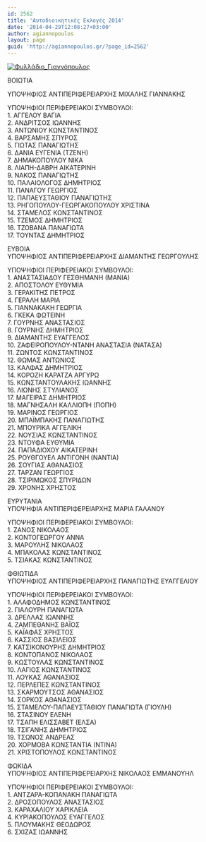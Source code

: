 ```yaml
---
id: 2562
title: 'Αυτοδιοικητικές Εκλογές 2014'
date: '2014-04-29T12:08:27+03:00'
author: agiannopoulos
layout: page
guid: 'http://agiannopoulos.gr/?page_id=2562'
---
```


[![Φυλλάδιο_Γιαννόπουλος](http://localhost:8000/wp-content/uploads/2014/05/cf86cf85cebbcebbceacceb4ceb9cebf_ceb3ceb9ceb1cebdcebdcf8ccf80cebfcf85cebbcebfcf82.jpg?w=604)](http://localhost:8000/wp-content/uploads/2014/05/cf86cf85cebbcebbceacceb4ceb9cebf_ceb3ceb9ceb1cebdcebdcf8ccf80cebfcf85cebbcebfcf82.jpg)

ΒΟΙΩΤΙΑ

ΥΠΟΨΗΦΙΟΣ ΑΝΤΙΠΕΡΙΦΕΡΕΙΑΡΧΗΣ ΜΙΧΑΛΗΣ ΓΙΑΝΝΑΚΗΣ

ΥΠΟΨΗΦΙΟΙ ΠΕΡΙΦΕΡΕΙΑΚΟΙ ΣΥΜΒΟΥΛΟΙ:  
1\. ΑΓΓΕΛΟΥ ΒΑΓΙΑ  
2\. ΑΝΔΡΙΤΣΟΣ ΙΩΑΝΝΗΣ  
3\. ΑΝΤΩΝΙΟΥ ΚΩΝΣΤΑΝΤΙΝΟΣ  
4\. ΒΑΡΣΑΜΗΣ ΣΠΥΡΟΣ  
5\. ΓΙΩΤΑΣ ΠΑΝΑΓΙΩΤΗΣ  
6\. ΔΑΝΙΑ ΕΥΓΕΝΙΑ (ΤΖΕΝΗ)  
7\. ΔΗΜΑΚΟΠΟΥΛΟΥ ΝΙΚΑ  
8\. ΛΙΑΠΗ-ΔΑΒΡΗ ΑΙΚΑΤΕΡΙΝΗ  
9\. ΝΑΚΟΣ ΠΑΝΑΓΙΩΤΗΣ  
10\. ΠΑΛΑΙΟΛΟΓΟΣ ΔΗΜΗΤΡΙΟΣ  
11\. ΠΑΝΑΓΟΥ ΓΕΩΡΓΙΟΣ  
12\. ΠΑΠΑΕΥΣΤΑΘΙΟΥ ΠΑΝΑΓΙΩΤΗΣ  
13\. ΡΗΓΟΠΟΥΛΟΥ-ΓΕΩΡΓΑΚΟΠΟΥΛΟΥ ΧΡΙΣΤΙΝΑ  
14\. ΣΤΑΜΕΛΟΣ ΚΩΝΣΤΑΝΤΙΝΟΣ  
15\. ΤΖΕΜΟΣ ΔΗΜΗΤΡΙΟΣ  
16\. ΤΖΟΒΑΝΑ ΠΑΝΑΓΙΩΤΑ  
17\. ΤΟΥΝΤΑΣ ΔΗΜΗΤΡΙΟΣ

ΕΥΒΟΙΑ  
ΥΠΟΨΗΦΙΟΣ ΑΝΤΙΠΕΡΙΦΕΡΕΙΑΡΧΗΣ ΔΙΑΜΑΝΤΗΣ ΓΕΩΡΓΟΥΛΗΣ

ΥΠΟΨΗΦΙΟΙ ΠΕΡΙΦΕΡΕΙΑΚΟΙ ΣΥΜΒΟΥΛΟΙ:  
1\. ΑΝΑΣΤΑΣΙΑΔΟΥ ΓΕΣΘΗΜΑΝΗ (ΜΑΝΙΑ)  
2\. ΑΠΟΣΤΟΛΟΥ ΕΥΘΥΜΙΑ  
3\. ΓΕΡΑΚΙΤΗΣ ΠΕΤΡΟΣ  
4\. ΓΕΡΑΛΗ ΜΑΡΙΑ  
5\. ΓΙΑΝΝΑΚΑΚΗ ΓΕΩΡΓΙΑ  
6\. ΓΚΕΚΑ ΦΩΤΕΙΝΗ  
7\. ΓΟΥΡΝΗΣ ΑΝΑΣΤΑΣΙΟΣ  
8\. ΓΟΥΡΝΗΣ ΔΗΜΗΤΡΙΟΣ  
9\. ΔΙΑΜΑΝΤΗΣ ΕΥΑΓΓΕΛΟΣ  
10\. ΖΑΦΕΙΡΟΠΟΥΛΟΥ-ΝΤΑΝΗ ΑΝΑΣΤΑΣΙΑ (ΝΑΤΑΣΑ)  
11\. ΖΩΝΤΟΣ ΚΩΝΣΤΑΝΤΙΝΟΣ  
12\. ΘΩΜΑΣ ΑΝΤΩΝΙΟΣ  
13\. ΚΑΛΦΑΣ ΔΗΜΗΤΡΙΟΣ  
14\. ΚΟΡΟΖΗ ΚΑΡΑΤΖΑ ΑΡΓΥΡΩ  
15\. ΚΩΝΣΤΑΝΤΟΥΛΑΚΗΣ ΙΩΑΝΝΗΣ  
16\. ΛΙΩΝΗΣ ΣΤΥΛΙΑΝΟΣ  
17\. ΜΑΓΕΙΡΑΣ ΔΗΜΗΤΡΙΟΣ  
18\. ΜΑΓΝΗΣΑΛΗ ΚΑΛΛΙΟΠΗ (ΠΟΠΗ)  
19\. ΜΑΡΙΝΟΣ ΓΕΩΡΓΙΟΣ  
20\. ΜΠΑΪΜΠΑΚΗΣ ΠΑΝΑΓΙΩΤΗΣ  
21\. ΜΠΟΥΡΙΚΑ ΑΓΓΕΛΙΚΗ  
22\. ΝΟΥΣΙΑΣ ΚΩΝΣΤΑΝΤΙΝΟΣ  
23\. ΝΤΟΥΦΑ ΕΥΘΥΜΙΑ  
24\. ΠΑΠΑΔΙΟΧΟΥ ΑΙΚΑΤΕΡΙΝΗ  
25\. ΡΟΥΘΓΟΥΕΛ ΑΝΤΙΓΟΝΗ (ΝΑΝΤΙΑ)  
26\. ΣΟΥΓΙΑΣ ΑΘΑΝΑΣΙΟΣ  
27\. ΤΑΡΖΑΝ ΓΕΩΡΓΙΟΣ  
28\. ΤΣΙΡΙΜΩΚΟΣ ΣΠΥΡΙΔΩΝ  
29\. ΧΡΟΝΗΣ ΧΡΗΣΤΟΣ

ΕΥΡΥΤΑΝΙΑ  
ΥΠΟΨΗΦΙΑ ΑΝΤΙΠΕΡΙΦΕΡΕΙΑΡΧΗΣ ΜΑΡΙΑ ΓΑΛΑΝΟΥ

ΥΠΟΨΗΦΙΟΙ ΠΕΡΙΦΕΡΕΙΑΚΟΙ ΣΥΜΒΟΥΛΟΙ:  
1\. ΖΑΝΟΣ ΝΙΚΟΛΑΟΣ  
2\. ΚΟΝΤΟΓΕΩΡΓΟΥ ΑΝΝΑ  
3\. ΜΑΡΟΥΛΗΣ ΝΙΚΟΛΑΟΣ  
4\. ΜΠΑΚΟΛΑΣ ΚΩΝΣΤΑΝΤΙΝΟΣ  
5\. ΤΣΙΑΚΑΣ ΚΩΝΣΤΑΝΤΙΝΟΣ

ΦΘΙΩΤΙΔΑ  
ΥΠΟΨΗΦΙΟΣ ΑΝΤΙΠΕΡΙΦΕΡΕΙΑΡΧΗΣ ΠΑΝΑΓΙΩΤΗΣ ΕΥΑΓΓΕΛΙΟΥ

ΥΠΟΨΗΦΙΟΙ ΠΕΡΙΦΕΡΕΙΑΚΟΙ ΣΥΜΒΟΥΛΟΙ:  
1\. ΑΛΑΦΟΔΗΜΟΣ ΚΩΝΣΤΑΝΤΙΝΟΣ  
2\. ΓΙΑΛΟΥΡΗ ΠΑΝΑΓΙΩΤΑ  
3\. ΔΡΕΛΛΑΣ ΙΩΑΝΝΗΣ  
4\. ΖΑΜΠΕΘΑΝΗΣ ΒΑΪΟΣ  
5\. ΚΑΪΑΦΑΣ ΧΡΗΣΤΟΣ  
6\. ΚΑΣΣΙΟΣ ΒΑΣΙΛΕΙΟΣ  
7\. ΚΑΤΣΙΚΟΝΟΥΡΗΣ ΔΗΜΗΤΡΙΟΣ  
8\. ΚΟΝΤΟΠΑΝΟΣ ΝΙΚΟΛΑΟΣ  
9\. ΚΩΣΤΟΥΛΑΣ ΚΩΝΣΤΑΝΤΙΝΟΣ  
10\. ΛΑΓΙΟΣ ΚΩΝΣΤΑΝΤΙΝΟΣ  
11\. ΛΟΥΚΑΣ ΑΘΑΝΑΣΙΟΣ  
12\. ΠΕΡΛΕΠΕΣ ΚΩΝΣΤΑΝΤΙΝΟΣ  
13\. ΣΚΑΡΜΟΥΤΣΟΣ ΑΘΑΝΑΣΙΟΣ  
14\. ΣΟΡΚΟΣ ΑΘΑΝΑΣΙΟΣ  
15\. ΣΤΑΜΕΛΟΥ-ΠΑΠΑΕΥΣΤΑΘΙΟΥ ΠΑΝΑΓΙΩΤΑ (ΓΙΟΥΛΗ)  
16\. ΣΤΑΣΙΝΟΥ ΕΛΕΝΗ  
17\. ΤΣΑΠΗ ΕΛΙΣΣΑΒΕΤ (ΕΛΣΑ)  
18\. ΤΣΙΓΑΝΗΣ ΔΗΜΗΤΡΙΟΣ  
19\. ΤΣΩΝΟΣ ΑΝΔΡΕΑΣ  
20\. ΧΟΡΜΟΒΑ ΚΩΝΣΤΑΝΤΙΑ (ΝΤΙΝΑ)  
21\. ΧΡΙΣΤΟΠΟΥΛΟΣ ΚΩΝΣΤΑΝΤΙΝΟΣ

ΦΩΚΙΔΑ  
ΥΠΟΨΗΦΙΟΣ ΑΝΤΙΠΕΡΙΦΕΡΕΙΑΡΧΗΣ ΝΙΚΟΛΑΟΣ ΕΜΜΑΝΟΥΗΛ

ΥΠΟΨΗΦΙΟΙ ΠΕΡΙΦΕΡΕΙΑΚΟΙ ΣΥΜΒΟΥΛΟΙ:  
1\. ΑΝΤΖΑΡΑ-ΚΟΠΑΝΑΚΗ ΠΑΝΑΓΙΩΤΑ  
2\. ΔΡΟΣΟΠΟΥΛΟΣ ΑΝΑΣΤΑΣΙΟΣ  
3\. ΚΑΡΑΧΑΛΙΟΥ ΧΑΡΙΚΛΕΙΑ  
4\. ΚΥΡΙΑΚΟΠΟΥΛΟΣ ΕΥΑΓΓΕΛΟΣ  
5\. ΠΛΟΥΜΑΚΗΣ ΘΕΟΔΩΡΟΣ  
6\. ΣΧΙΖΑΣ ΙΩΑΝΝΗΣ